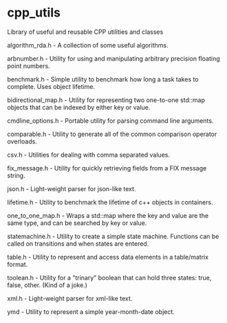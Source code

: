 # cpp_utils
Library of useful and reusable CPP utilities and classes

algorithm_rda.h - A collection of some useful algorithms.

arbnumber.h - Utility for using and manipulating arbitrary precision floating point numbers.

benchmark.h - Simple utility to benchmark how long a task takes to complete. Uses object lifetime.

bidirectional_map.h - Utility for representing two one-to-one std::map objects that can be indexed by either key or value.

cmdline_options.h - Portable utility for parsing command line arguments.

comparable.h - Utility to generate all of the common comparison operator overloads.

csv.h - Utilities for dealing with comma separated values.

fix_message.h - Utility for quickly retrieving fields from a FIX message string.

json.h - Light-weight parser for json-like text.

lifetime.h - Utility to benchmark the lifetime of c++ objects in containers.

one_to_one_map.h - Wraps a std::map where the key and value are the same type, and can be searched by key or value.

statemachine.h - Utility to create a simple state machine. Functions can be called on transitions and when states are entered.

table.h - Utility to represent and access data elements in a table/matrix format.

toolean.h - Utility for a "trinary" boolean that can hold three states: true, false, other.  (Kind of a joke.)

xml.h - Light-weight parser for xml-like text.

ymd - Utility to represent a simple year-month-date object.


